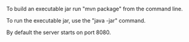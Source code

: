 To build an executable jar run "mvn package" from the command line.

To run the executable jar, use the "java -jar" command.

By default the server starts on port 8080.
